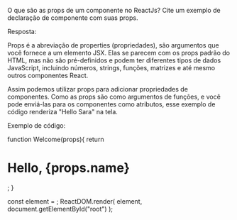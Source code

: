 O que são as props de um componente no ReactJs? Cite um exemplo de declaração de componente com suas props.

Resposta:

Props é a abreviação de properties (propriedades), são argumentos que você fornece a um elemento JSX. Elas se parecem com os props padrão do HTML, mas não são pré-definidos e podem ter diferentes tipos de dados JavaScript, incluindo números, strings, funções, matrizes e até mesmo outros componentes React.

Assim podemos utilizar props para adicionar propriedades de componentes.
Como as props são como argumentos de funções, e você pode enviá-las para os componentes como atributos, esse exemplo de código renderiza "Hello Sara" na tela.

Exemplo de código:

 function Welcome(props){
     return <h1>Hello, {props.name}</h1>;
 }

 const element = <Welcome name="Sara" />;
 ReactDOM.render(
     element,
     document.getElementById("root")
 );
 